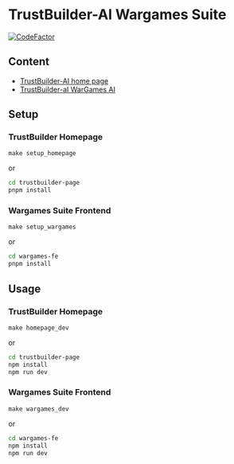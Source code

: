 # TrustBuilder-AI Wargames Suite

[![CodeFactor](https://www.codefactor.io/repository/github/trustbuilder-ai/trustbuilder-ai-frontends/badge)](https://www.codefactor.io/repository/github/trustbuilder-ai/trustbuilder-ai-frontends)

## Content

- [TrustBuilder-AI home page](trustbuilder-page/README.md)
- [TrustBuilder-aI WarGames AI](wargames-fe/README.md)

## Setup

### TrustBuilder Homepage

`make setup_homepage`

or

```sh
cd trustbuilder-page
pnpm install
```

### Wargames Suite Frontend

`make setup_wargames`

or

```sh
cd wargames-fe
pnpm install
```

## Usage

### TrustBuilder Homepage

`make homepage_dev`

or

```sh
cd trustbuilder-page
npm install
npm run dev
```

### Wargames Suite Frontend

`make wargames_dev`

or

```sh
cd wargames-fe
npm install
npm run dev
```
